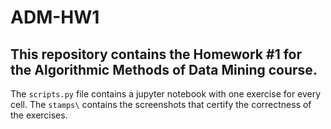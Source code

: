 # ADM-HW1
This repository contains the Homework #1 for the Algorithmic Methods of Data Mining course. 
----
The `scripts.py` file contains a jupyter notebook with one exercise for every cell. The `stamps\` contains the screenshots that certify the correctness of the exercises.  
